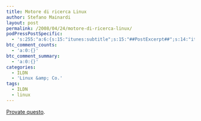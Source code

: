 ```yaml
---
title: Motore di ricerca Linux
author: Stefano Mainardi
layout: post
permalink: /2008/04/24/motore-di-ricerca-linux/
podPressPostSpecific:
  - 's:255:"a:6:{s:15:"itunes:subtitle";s:15:"##PostExcerpt##";s:14:"itunes:summary";s:15:"##PostExcerpt##";s:15:"itunes:keywords";s:17:"##WordPressCats##";s:13:"itunes:author";s:10:"##Global##";s:15:"itunes:explicit";s:7:"Default";s:12:"itunes:block";s:7:"Default";}";'
btc_comment_counts:
  - 'a:0:{}'
btc_comment_summary:
  - 'a:0:{}'
categories:
  - ILDN
  - 'Linux &amp; Co.'
tags:
  - ILDN
  - linux
---
```

<a href="http://search.ildn.net" target="_blank">Provate questo</a>.